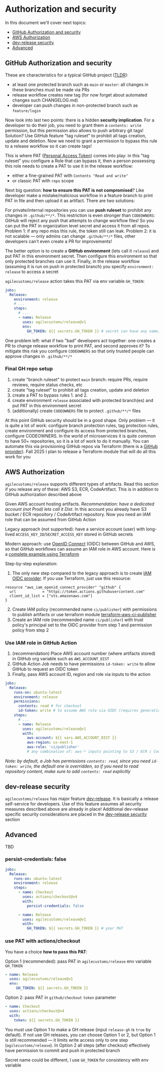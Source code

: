 # Authorization and security

In this document we'll cover next topics:
- [GitHub Authorization and security](#github-authorization-and-security)
- [AWS Authorization](#aws-authorization)
- [dev-release security](#dev-release-security)
- [Advanced](#advanced)

## GitHub Authorization and security

These are characteristics for a typical GitHub project ([TLDR](#final-gh-repo-setup)):
- at least one protected branch such as `main` or `master`: all changes in these branches must be made via PRs
- release workflow creates new tag (for now forget about automated changes such CHANGELOG.md)
- developer can push changes in non-protected branch such as `feature/login`

Now look into last two points: there is a hidden **security implication**. For a developer to do their job,
you need to grant them a `contents: write` permission, but this permission also allows to push arbitrary git tags!
Solution? Use GitHub feature "tag ruleset" to prohibit all tags creation, update and deletion.
Now we need to grant a permission to bypass this rule to a release workflow so it can create tags!

This is where PAT ([Personal Access Token](https://docs.github.com/en/authentication/keeping-your-account-and-data-secure/managing-your-personal-access-tokens)) 
comes into play: in this "tag ruleset" you configure a Role that can bypass it,
then a person possessing this role needs to create a PAT to use it in the release workflow:
- either a fine-grained PAT with `Contents "Read and write"`
- or classic PAT with `repo` scope

Next big question: **how to ensure this PAT is not compromised**?
Like developer make a mistake/malicious workflow in a feature branch to print PAT in file and then upload it as artifact.
There are two solutions:

For private/internal repositories you can use **push ruleset** to prohibit any changes in `.github/**/*`.
This restriction is even stronger than `CODEOWNERS`: GitHub will reject any push that attempts to change workflow files!
So you can put the PAT in organization level secret and access it from all repos. Problem 1: if any repo miss this rule,
the token still can leak. Problem 2: it is not scalable — only admins can change `.github/**/*` files,
other developers can't even create a PR for improvements!

The better option is to create a **GitHub environment** (lets call it `release`) and put PAT in this environment secret.
Then configure this environment so that only protected branches can use it.
Finally, in the release workflow (assuming it is run on push in protected branch) you specify `environment: release` to access a secret

`agilecustoms/release` action takes this PAT via env variable `GH_TOKEN`:
```yaml
jobs:
  Release:
    environment: release
    # ...
    steps:
      # ...
      - name: Release
        uses: agilecustoms/release@v1
        env:
          GH_TOKEN: ${{ secrets.GH_TOKEN }} # secret can have any name, use `GH_TOKEN` for consistency
```

One problem left: what if two "bad" developers act together: one creates a PR to change release workflow to print PAT,
and second approves it? To mitigate this risk you configure `CODEOWNERS` so that only trusted people can approve changes in `.github/**/*`

### Final GH repo setup

1. create "branch ruleset" to protect `main` branch: require PRs, require reviews, require status checks, etc
2. create "tag ruleset" to prohibit all tags creation, update and deletion
3. create a PAT to bypass rules 1. and 2.
4. create environment `release` associated with protected branch(es) and put PAT in this environment secret
5. (additionally) create `CODEOWNERS` file to protect `.github/**/*` files

At this point GitHub security should be in a good shape. Only problem — it is quite a lot of work: configure branch protection rules,
tag protection rules, create environment and configure its access from protected branches, configure CODEOWNERS.
In the world of microservices it is quite common to have 50+ repositories, so it is a lot of work to do it manually.
You can automate this via provisioning GitHub repos via Terraform (there is a [GitHub provider](https://registry.terraform.io/providers/integrations/github/latest/docs)).
Fall 2025 I plan to release a Terraform module that will do all this work for you

## AWS Authorization

`agilecustoms/release` supports different types of artifacts. Read this section if you release
any of these: AWS S3, ECR, CodeArtifact. This is in addition to GitHub authorization described above

Given AWS account hosting artifacts. _Recommendation: have a dedicated account (not Prod) lets call it Dist_.
In this account you already have S3 bucket / ECR repository / CodeArtifact repository.
Now you need an IAM role that can be assumed from GitHub Action

Legacy approach (not supported): have a service account (user)
with long-lived `ACCESS_KEY_ID`/`SECRET_ACCESS_KEY` stored in GitHub secrets

Modern approach: use [OpenID Connect](https://github.com/aws-actions/configure-aws-credentials?tab=readme-ov-file#quick-start-oidc-recommended)
(OIDC) between GitHub and AWS, so that GitHub workflows can assume an IAM role in AWS account.
Here is a [complete example using Terraform](https://github.com/agilecustoms/terraform-aws-ci-publisher?tab=readme-ov-file#how-to-create-a-role-with-this-policy)

Step-by-step explanation:
1. The only new step compared to the legacy approach is to create [IAM OIDC provider](https://docs.aws.amazon.com/IAM/latest/UserGuide/id_roles_providers_create_oidc.html).
   If you use Terraform, just use this resource:
```hcl
resource "aws_iam_openid_connect_provider" "github" {
  url            = "https://token.actions.githubusercontent.com"
  client_id_list = ["sts.amazonaws.com"]
}
```
2. Create IAM policy (recommended name `ci/publisher`) with permissions to publish artifacts
    or use terraform module [terraform-aws-ci-publisher](https://registry.terraform.io/modules/agilecustoms/ci-publisher/aws/latest)
3. Create an IAM role (recommended name `ci/publisher`)
   with trust policy's principal set to the OIDC provider from step 1 and permission policy from step 2

### Use IAM role in GitHub Action

1. (recommendation) Place AWS account number (where artifacts stored) in GitHub org variable such as `AWS_ACCOUNT_DIST`
2. GitHub Action Job needs to have permissions `id-token: write` to allow GitHub to request an OIDC token
3. Finally, pass AWS account ID, region and role via inputs to the action

```yaml
jobs:
  Release:
    runs-on: ubuntu-latest
    environment: release
    permissions:
      contents: read # for checkout
      id-token: write # to assume AWS role via OIDC (requires generation of JWT token)
    steps:
      # ...
      - name: Release
        uses: agilecustoms/release@v1
        with:
          aws-account: ${{ vars.AWS_ACCOUNT_DIST }}
          aws-region: us-east-1
          aws-role: 'ci/publisher'
          # any combination of: aws-* inputs pointing to S3 / ECR / CodeArtifact
```

_Note: by default, a Job has permissions `contents: read`, since you need `id-token: write`, the default one is overridden,
so if you need to read repository content, make sure to add `contents: read` explicitly_

## dev-release security

`agilecustoms/release` has major feature [dev-release](./features/dev-release.md).
It is basically a release self-service for developers.
Use of this feature assumes all security measures described above are already in place!
Additional dev-release specific security considerations are placed in the [dev-release security](./features/dev-release.md#security) section

## Advanced

TBD

### persist-credentials: false

```yaml
jobs:
  Release:
    runs-on: ubuntu-latest
    environment: release
    steps:
      - name: Checkout
        uses: actions/checkout@v4
        with:
          persist-credentials: false

      - name: Release
        uses: agilecustoms/release@v1
        with:
          GH_TOKEN: ${{ secrets.GH_TOKEN }} # your PAT 
```

### use PAT with actions/checkout

You have a choice **how to pass this PAT**:

Option 1 (recommended): pass PAT in `agilecustoms/release` env variable `GH_TOKEN`
```yaml
- name: Release
  uses: agilecustoms/release@v1
  env:
     GH_TOKEN: ${{ secrets.GH_TOKEN }}
```

Option 2: pass PAT in `github/checkout` `token` parameter
```yaml
- name: Checkout
  uses: actions/checkout@v4
  with:
    token: ${{ secrets.GH_TOKEN }}
```

You must use Option 1 to make a GH release (input `release-gh` is `true` by default).
If not use GH releases, you can choose Option 1 or 2, but Option 1 is still recommended —
it limits write access only to one step (`agilecustoms/release`).
In Option 2 all steps (after checkout) effectively have permission to commit and push in protected branch

Secret name could be different, I use `GH_TOKEN` for consistency with env variable
